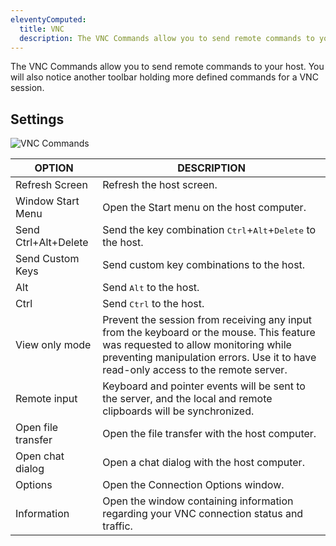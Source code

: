 ```yaml
---
eleventyComputed:
  title: VNC
  description: The VNC Commands allow you to send remote commands to your host. You will also notice another toolbar holding more defined commands for a VNC session. 
---
```

The VNC Commands allow you to send remote commands to your host. You will also notice another toolbar holding more defined commands for a VNC session. 

## Settings 

![VNC Commands](https://webdevolutions.azureedge.net/docs/en/rdm/windows/clip11290.png) 

| OPTION               | DESCRIPTION                                                                                                      |
|----------------------|------------------------------------------------------------------------------------------------------------------|
| Refresh Screen       | Refresh the host screen.                                                                                         |
| Window Start Menu    | Open the Start menu on the host computer.                                                                        |
| Send Ctrl+Alt+Delete | Send the key combination <kbd>Ctrl</kbd>+<kbd>Alt</kbd>+<kbd>Delete</kbd> to the host.                           |
| Send Custom Keys     | Send custom key combinations to the host.                                                                        |
| Alt                  | Send <kbd>Alt</kbd> to the host.                                                                                 |
| Ctrl                 | Send <kbd>Ctrl</kbd> to the host.                                                                                |
| View only mode       | Prevent the session from receiving any input from the keyboard or the mouse. This feature was requested to allow monitoring while preventing manipulation errors. Use it to have read-only access to the remote server.                                                                |
| Remote input         | Keyboard and pointer events will be sent to the server, and the local and remote clipboards will be synchronized.|
| Open file transfer   | Open the file transfer with the host computer.                                                                   |
| Open chat dialog     | Open a chat dialog with the host computer.                                                                       |
| Options              | Open the Connection Options window.                                                                              |
| Information          | Open the window containing information regarding your VNC connection status and traffic.                         |
